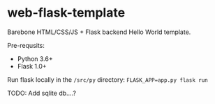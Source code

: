 # web-flask-template

Barebone HTML/CSS/JS + Flask backend Hello World template.

Pre-requsits:
- Python 3.6+
- Flask 1.0+

Run flask locally in the `/src/py` directory: `FLASK_APP=app.py flask run`

TODO: Add sqlite db....?